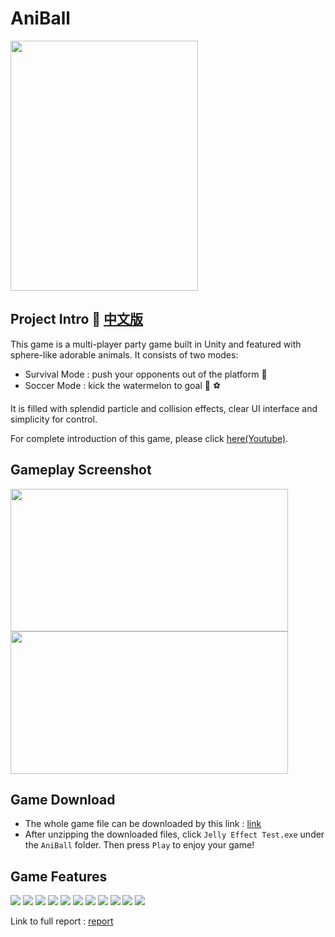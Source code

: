 # AniBall

<img src="source/AniBall_poster.jpg" width="300" height="400" />

## Project Intro :dart: [中文版](CHN_README.md)

This game is a multi-player party game built in Unity and featured with sphere-like adorable animals. It consists of two modes:
* Survival Mode : push your opponents out of the platform :crown:
* Soccer Mode : kick the watermelon to goal :watermelon: :soccer:

It is filled with splendid particle and collision effects, clear UI interface and simplicity for control.

For complete introduction of this game, please click [here(Youtube)](https://www.youtube.com/watch?v=gdgMeGkt90o&list=PLgXb5F54uz95qlXoSpcCAw75EAZR2Q3zc&index=9&t=0s).

## Gameplay Screenshot

<img src="source/AniBall Demo 1.gif" width = "444" height = "228" align=center /></a>
<img src="source/AniBall Demo 2.gif" width = "444" height = "228" align=center /></a>

## Game Download

* The whole game file can be downloaded by this link : [link](https://www.dropbox.com/s/pke7fkc7zdl1dmh/AniBall.zip?dl=0)
* After unzipping the downloaded files, click `Jelly Effect Test.exe` under the `AniBall` folder. Then press `Play` to enjoy your game!

## Game Features

<img src="source/intro page/Game Intro English_page-0005.jpg"/></a>
<img src="source/intro page/Game Intro English_page-0006.jpg"/></a>
<img src="source/intro page/Game Intro English_page-0007.jpg"/></a>
<img src="source/intro page/Game Intro English_page-0008.jpg"/></a>
<img src="source/intro page/Game Intro English_page-0009.jpg"/></a>
<img src="source/intro page/Game Intro English_page-0010.jpg"/></a>
<img src="source/intro page/Game Intro English_page-0011.jpg"/></a>
<img src="source/intro page/Game Intro English_page-0012.jpg"/></a>
<img src="source/intro page/Game Intro English_page-0013.jpg"/></a>
<img src="source/intro page/Game Intro English_page-0015.jpg"/></a>
<img src="source/intro page/Game Intro English_page-0016.jpg"/></a>

Link to full report : [report](https://github.com/haoyuhsu/AniBall/blob/master/source/Game%20Intro%20English.pdf)
